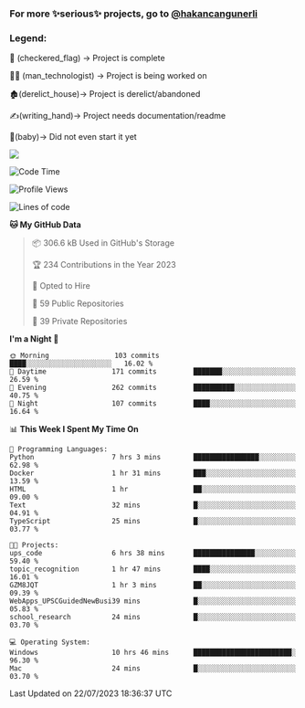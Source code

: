 ### For more ✨serious✨ projects, go to [@hakancangunerli](https://github.com/hakancangunerli)


### Legend:


🏁 (checkered_flag) -> Project is complete

👨‍💻 (man_technologist)   -> Project is being worked on

🏚️(derelict_house)-> Project is derelict/abandoned

✍️(writing_hand)-> Project needs documentation/readme

👶(baby)-> Did not even start it yet

![](https://github-readme-stats.vercel.app/api/top-langs/?username=hakancangunerli&layout=compact&hide=tex,html,shell,CSS,Ruby,Makefile,EmberScript,MATLAB,C&langs_count=6&exclude_repo=2015-csharp,gt_code,gsu_code,uga_code,uga_robotics)

<!--START_SECTION:waka-->
![Code Time](http://img.shields.io/badge/Code%20Time-463%20hrs%2058%20mins-blue)

![Profile Views](http://img.shields.io/badge/Profile%20Views-0-blue)

![Lines of code](https://img.shields.io/badge/From%20Hello%20World%20I%27ve%20Written-3.1%20million%20lines%20of%20code-blue)

**🐱 My GitHub Data** 

> 📦 306.6 kB Used in GitHub's Storage 
 > 
> 🏆 234 Contributions in the Year 2023
 > 
> 💼 Opted to Hire
 > 
> 📜 59 Public Repositories 
 > 
> 🔑 39 Private Repositories 
 > 
**I'm a Night 🦉** 

```text
🌞 Morning                103 commits         ████░░░░░░░░░░░░░░░░░░░░░   16.02 % 
🌆 Daytime                171 commits         ███████░░░░░░░░░░░░░░░░░░   26.59 % 
🌃 Evening                262 commits         ██████████░░░░░░░░░░░░░░░   40.75 % 
🌙 Night                  107 commits         ████░░░░░░░░░░░░░░░░░░░░░   16.64 % 
```


📊 **This Week I Spent My Time On** 

```text
💬 Programming Languages: 
Python                   7 hrs 3 mins        ████████████████░░░░░░░░░   62.98 % 
Docker                   1 hr 31 mins        ███░░░░░░░░░░░░░░░░░░░░░░   13.59 % 
HTML                     1 hr                ██░░░░░░░░░░░░░░░░░░░░░░░   09.00 % 
Text                     32 mins             █░░░░░░░░░░░░░░░░░░░░░░░░   04.91 % 
TypeScript               25 mins             █░░░░░░░░░░░░░░░░░░░░░░░░   03.77 % 

🐱‍💻 Projects: 
ups_code                 6 hrs 38 mins       ███████████████░░░░░░░░░░   59.40 % 
topic_recognition        1 hr 47 mins        ████░░░░░░░░░░░░░░░░░░░░░   16.01 % 
GZM8JQT                  1 hr 3 mins         ██░░░░░░░░░░░░░░░░░░░░░░░   09.39 % 
WebApps_UPSCGuidedNewBusi39 mins             █░░░░░░░░░░░░░░░░░░░░░░░░   05.83 % 
school_research          24 mins             █░░░░░░░░░░░░░░░░░░░░░░░░   03.70 % 

💻 Operating System: 
Windows                  10 hrs 46 mins      ████████████████████████░   96.30 % 
Mac                      24 mins             █░░░░░░░░░░░░░░░░░░░░░░░░   03.70 % 
```


 Last Updated on 22/07/2023 18:36:37 UTC
<!--END_SECTION:waka-->


